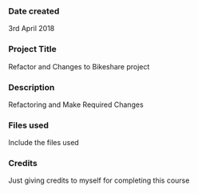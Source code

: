 ### Date created
3rd April 2018

### Project Title
Refactor and Changes to Bikeshare project

### Description
Refactoring and Make Required Changes

### Files used
Include the files used

### Credits
Just giving credits to myself for completing this course
